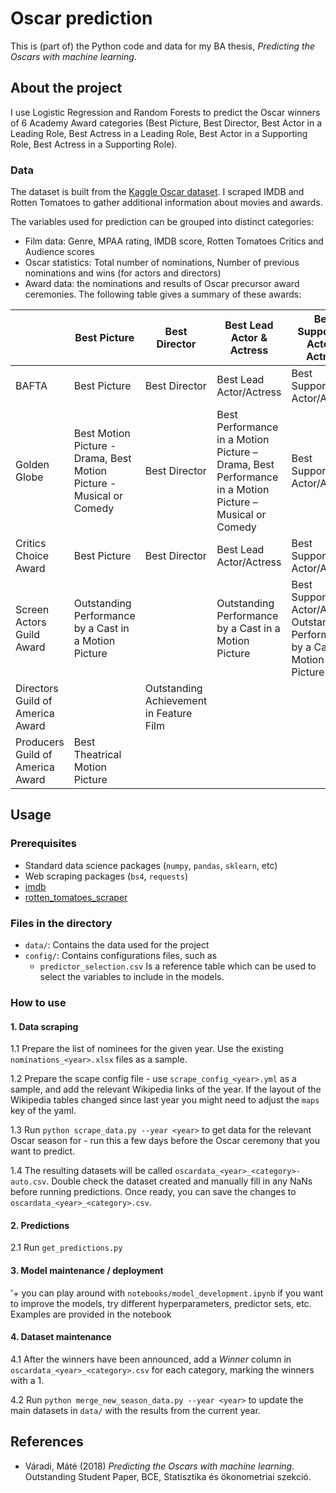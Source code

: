 # Oscar prediction

This is (part of) the Python code and data for my BA thesis, _Predicting the Oscars with machine learning_.

## About the project
I use Logistic Regression and Random Forests to predict the Oscar winners of 6 Academy Award categories (Best Picture, Best Director, Best Actor in a Leading Role, Best Actress in a Leading Role, Best Actor in a Supporting Role, Best Actress in a Supporting Role). 

### Data
The dataset is built from the [Kaggle Oscar dataset](https://www.kaggle.com/unanimad/the-oscar-award). I scraped IMDB and Rotten Tomatoes to gather additional information about movies and awards. 

The variables used for prediction can be grouped into distinct categories:

- Film data: Genre, MPAA rating, IMDB score, Rotten Tomatoes Critics and Audience scores
- Oscar statistics: Total number of nominations, Number of previous nominations and wins (for actors and directors)
- Award data: the nominations and results of Oscar precursor award ceremonies. The following table gives a summary of these awards:

|                                  | Best Picture                                                         | Best Director                           | Best Lead Actor & Actress                                                                               | Best Supporting Actor & Actress                                                      |
|----------------------------------|----------------------------------------------------------------------|-----------------------------------------|---------------------------------------------------------------------------------------------------------|--------------------------------------------------------------------------------------|
| BAFTA                            | Best Picture                                                         | Best Director                           | Best Lead Actor/Actress                                                                                 | Best Supporting Actor/Actress                                                        |
| Golden Globe                     | Best Motion Picture - Drama, Best Motion Picture - Musical or Comedy | Best Director                           | Best Performance in a Motion Picture – Drama,  Best Performance in a Motion Picture – Musical or Comedy | Best Supporting Actor/Actress                                                        |
| Critics Choice Award             | Best Picture                                                         | Best Director                           | Best Lead Actor/Actress                                                                                 | Best Supporting Actor/Actress                                                        |
| Screen Actors Guild Award        | Outstanding Performance by a Cast in a Motion Picture                |                                         | Outstanding Performance by a Cast in a Motion Picture                                                   | Best Supporting Actor/Actress, Outstanding Performance by a Cast in a Motion Picture |
| Directors Guild of America Award |                                                                      | Outstanding Achievement in Feature Film |                                                                                                         |                                                                                      |
| Producers Guild of America Award | Best Theatrical Motion Picture                                       |                                         |                                                                                                         |                                                                                      |
## Usage

### Prerequisites

- Standard data science packages (`numpy`, `pandas`, `sklearn`, etc)
- Web scraping packages (`bs4`, `requests`)
- [imdb](https://imdbpy.github.io/)
- [rotten_tomatoes_scraper](https://pypi.org/project/rotten-tomatoes-scraper/)

### Files in the directory

- `data/`: Contains the data used for the project
- `config/`: Contains configurations files, such as
  - `predictor_selection.csv` Is a reference table which can be used to select the variables to include in the models.


### How to use

#### 1. Data scraping
1.1 Prepare the list of nominees for the given year. Use the existing `nominations_<year>.xlsx` files as a sample.

1.2 Prepare the scape config file - use `scrape_config_<year>.yml` as a sample, and add the relevant Wikipedia links of the year. If the layout of the Wikipedia tables changed since last year you might need to adjust the `maps` key of the yaml.

1.3 Run `python scrape_data.py --year <year>` to get data for the relevant Oscar season for <year> - run this a few days before the Oscar ceremony that you want to predict.

1.4 The resulting datasets will be called `oscardata_<year>_<category>-auto.csv`. Double check the dataset created and manually fill in any NaNs before running predictions. Once ready, you can save the changes to `oscardata_<year>_<category>.csv`.

#### 2. Predictions
2.1 Run `get_predictions.py`

#### 3. Model maintenance / deployment

'+ you can play around with  `notebooks/model_development.ipynb` if you want to improve the models, try different hyperparameters, predictor sets, etc. Examples are provided in the notebook

#### 4. Dataset maintenance

4.1 After the winners have been announced, add a *Winner* column in `oscardata_<year>_<category>.csv` for each category, marking the winners with a 1. 

4.2 Run `python merge_new_season_data.py --year <year>` to update the main datasets in `data/` with the results from the current year.

## References

- Váradi, Máté (2018) _Predicting the Oscars with machine learning._ Outstanding Student Paper, BCE, Statisztika és ökonometriai szekció.
